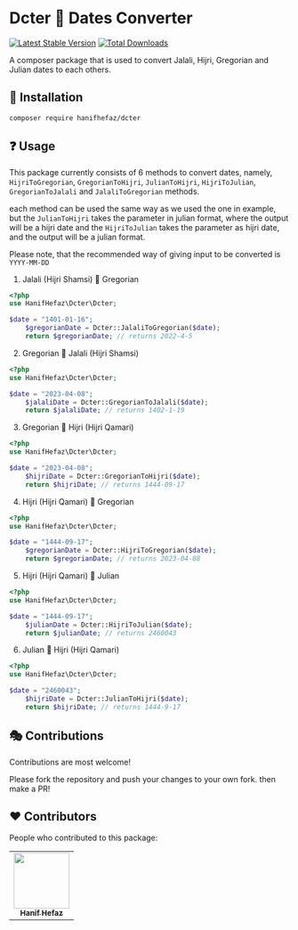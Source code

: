 # Dcter  :calendar: Dates Converter

[![Latest Stable Version](https://img.shields.io/packagist/v/hanifhefaz/dcter.svg?style=flat-square)](https://packagist.org/packages/hanifhefaz/dcter)
[![Total Downloads](https://img.shields.io/packagist/dt/hanifhefaz/dcter.svg?style=flat-square)](https://packagist.org/packages/hanifhefaz/dcter)


A composer package that is used to convert Jalali, Hijri, Gregorian and Julian dates to each others.

## :beginner: Installation

```composer require hanifhefaz/dcter``` 

## :question: Usage

This package currently consists of 6 methods to convert dates, namely, ```HijriToGregorian```, ```GregorianToHijri```, ```JulianToHijri```, ```HijriToJulian```, ```GregorianToJalali``` and ```JalaliToGregorian``` methods.

each method can be used the same way as we used the one in example, but the ```JulianToHijri``` takes the parameter in julian format, where the output will be a hijri date and the ```HijriToJulian``` takes the parameter as hijri date, and the output will be a julian format.

Please note, that the recommended way of giving input to be converted is ```YYYY-MM-DD```

1. Jalali (Hijri Shamsi) :twisted_rightwards_arrows: Gregorian

```php
<?php
use HanifHefaz\Dcter\Dcter;

$date = "1401-01-16";
    $gregorianDate = Dcter::JalaliToGregorian($date);
    return $gregorianDate; // returns 2022-4-5
```

2. Gregorian :twisted_rightwards_arrows: Jalali (Hijri Shamsi)

```php
<?php
use HanifHefaz\Dcter\Dcter;

$date = "2023-04-08";
    $jalaliDate = Dcter::GregorianToJalali($date);
    return $jalaliDate; // returns 1402-1-19
```

3. Gregorian :twisted_rightwards_arrows: Hijri (Hijri Qamari)

```php
<?php
use HanifHefaz\Dcter\Dcter;

$date = "2023-04-08";
    $hijriDate = Dcter::GregorianToHijri($date);
    return $hijriDate; // returns 1444-09-17
```

4. Hijri (Hijri Qamari) :twisted_rightwards_arrows: Gregorian

```php
<?php
use HanifHefaz\Dcter\Dcter;

$date = "1444-09-17";
    $gregorianDate = Dcter::HijriToGregorian($date);
    return $gregorianDate; // returns 2023-04-08
```

5. Hijri (Hijri Qamari) :twisted_rightwards_arrows: Julian

```php
<?php
use HanifHefaz\Dcter\Dcter;

$date = "1444-09-17";
    $julianDate = Dcter::HijriToJulian($date);
    return $julianDate; // returns 2460043
```

6. Julian :twisted_rightwards_arrows: Hijri (Hijri Qamari)

```php
<?php
use HanifHefaz\Dcter\Dcter;

$date = "2460043";
    $hijriDate = Dcter::JulianToHijri($date);
    return $hijriDate; // returns 1444-9-17
```

## :performing_arts: Contributions

Contributions are most welcome!

Please fork the repository and push your changes to your own fork. then make a PR!

## ❤️ Contributors

People who contributed to this package:

<!-- ALL-CONTRIBUTORS-LIST:START - Do not remove or modify this section -->
<!-- prettier-ignore-start -->
<!-- markdownlint-disable -->
<table>
  <tr>
    <td align="center"><a href="https://github.com/hanifhefaz/"><img src="https://avatars3.githubusercontent.com/hanifhefaz?v=4?s=100" width="100px;" alt=""/><br /><sub><b>Hanif Hefaz</b></sub></a></td>
  </tr>
</table>

